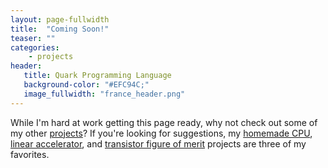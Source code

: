 ```yaml
---
layout: page-fullwidth
title:  "Coming Soon!"
teaser: ""
categories:
    - projects
header:
   title: Quark Programming Language
   background-color: "#EFC94C;"
   image_fullwidth: "france_header.png"
---
```


<!--title: A Programming Language Built for Custom CPU Architectures -->
<!--# teaser: Independent Project-->

While I'm hard at work getting this page ready, why not check out some of my other [projects](https://grantgiesbrecht.com/projects/)? If you're looking for suggestions, my [homemade CPU](https://grantgiesbrecht.com/projects/blinkenrechner/), [linear accelerator](https://grantgiesbrecht.com/projects/meqalac/), and [transistor figure of merit](https://grantgiesbrecht.com/projects/fom/) projects are three of my favorites.
